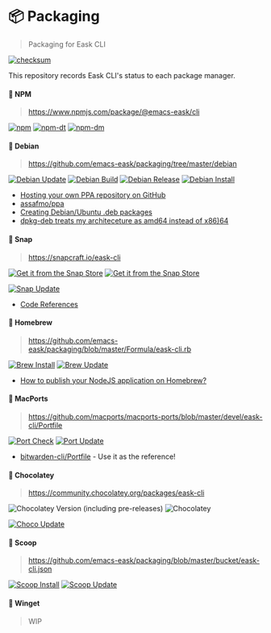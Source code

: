 # 📦 Packaging
> Packaging for Eask CLI

[![checksum](https://github.com/emacs-eask/packaging/actions/workflows/checksum.yml/badge.svg)](https://github.com/emacs-eask/packaging/actions/workflows/checksum.yml)

This repository records Eask CLI's status to each package manager.

#### 🧪 NPM
> https://www.npmjs.com/package/@emacs-eask/cli

[![npm](https://img.shields.io/npm/v/@emacs-eask/cli?logo=npm&color=green)](https://www.npmjs.com/package/@emacs-eask/cli)
[![npm-dt](https://img.shields.io/npm/dt/@emacs-eask/cli.svg)](https://npmcharts.com/compare/@emacs-eask/cli?minimal=true)
[![npm-dm](https://img.shields.io/npm/dm/@emacs-eask/cli.svg)](https://npmcharts.com/compare/@emacs-eask/cli?minimal=true)

#### 🧪 Debian
> https://github.com/emacs-eask/packaging/tree/master/debian

[![Debian Update](https://github.com/emacs-eask/packaging/actions/workflows/debian_update.yml/badge.svg)](https://github.com/emacs-eask/packaging/actions/workflows/debian_update.yml)
[![Debian Build](https://github.com/emacs-eask/packaging/actions/workflows/debian_build.yml/badge.svg)](https://github.com/emacs-eask/packaging/actions/workflows/debian_build.yml)
[![Debian Release](https://github.com/emacs-eask/packaging/actions/workflows/debian_release.yml/badge.svg)](https://github.com/emacs-eask/packaging/actions/workflows/debian_release.yml)
[![Debian Install](https://github.com/emacs-eask/packaging/actions/workflows/debian_install.yml/badge.svg)](https://github.com/emacs-eask/packaging/actions/workflows/debian_install.yml)

- [Hosting your own PPA repository on GitHub](https://assafmo.github.io/2019/05/02/ppa-repo-hosted-on-github.html)
- [assafmo/ppa](https://github.com/assafmo/ppa)
- [Creating Debian/Ubuntu .deb packages](https://www.iodigital.com/en/history/intracto/creating-debianubuntu-deb-packages)
- [dpkg-deb treats my architeceture as amd64 instead of x86)64](https://unix.stackexchange.com/questions/667735/dpkg-deb-treats-my-architeceture-as-amd64-instead-of-x8664)

#### 🧪 Snap
> https://snapcraft.io/eask-cli

[![Get it from the Snap Store](https://snapcraft.io/static/images/badges/en/snap-store-black.svg)](https://snapcraft.io/eask-cli)
[![Get it from the Snap Store](https://snapcraft.io/static/images/badges/en/snap-store-white.svg)](https://snapcraft.io/eask-cli)

[![Snap Update](https://github.com/emacs-eask/packaging/actions/workflows/snap_update.yml/badge.svg)](https://github.com/emacs-eask/packaging/actions/workflows/snap_update.yml)

- [Code References](https://github.com/search?q=path%3Asnapcraft.yaml+%22plugin%3A+npm%22&type=Code&p=2)

#### 🧪 Homebrew
> https://github.com/emacs-eask/packaging/blob/master/Formula/eask-cli.rb

[![Brew Install](https://github.com/emacs-eask/packaging/actions/workflows/brew_install.yml/badge.svg)](https://github.com/emacs-eask/packaging/actions/workflows/brew_install.yml)
[![Brew Update](https://github.com/emacs-eask/packaging/actions/workflows/brew_update.yml/badge.svg)](https://github.com/emacs-eask/packaging/actions/workflows/brew_update.yml)

-  [How to publish your NodeJS application on Homebrew?](https://bharathvaj.me/blog/how-to-publish-your-nodejs-project-on-homebrew)

#### 🧪 MacPorts
> https://github.com/macports/macports-ports/blob/master/devel/eask-cli/Portfile

[![Port Check](https://github.com/emacs-eask/packaging/actions/workflows/port_check.yml/badge.svg)](https://github.com/emacs-eask/packaging/actions/workflows/port_check.yml)
[![Port Update](https://github.com/emacs-eask/packaging/actions/workflows/port_update.yml/badge.svg)](https://github.com/emacs-eask/packaging/actions/workflows/port_update.yml)

- [bitwarden-cli/Portfile](https://github.com/macports/macports-ports/blob/551a0eb9eff6e29b5a91e4da314e6ff2fb6b01d1/security/bitwarden-cli/Portfile) - Use it as the reference!

#### 🧪 Chocolatey
> https://community.chocolatey.org/packages/eask-cli

![Chocolatey Version (including pre-releases)](https://img.shields.io/chocolatey/v/eask-cli?logo=chocolatey)
![Chocolatey](https://img.shields.io/chocolatey/dt/eask-cli)

[![Choco Update](https://github.com/emacs-eask/packaging/actions/workflows/choco_update.yml/badge.svg)](https://github.com/emacs-eask/packaging/actions/workflows/choco_update.yml)

#### 🧪 Scoop
> https://github.com/emacs-eask/packaging/blob/master/bucket/eask-cli.json

[![Scoop Install](https://github.com/emacs-eask/packaging/actions/workflows/scoop_install.yml/badge.svg)](https://github.com/emacs-eask/packaging/actions/workflows/scoop_install.yml)
[![Scoop Update](https://github.com/emacs-eask/packaging/actions/workflows/scoop_update.yml/badge.svg)](https://github.com/emacs-eask/packaging/actions/workflows/scoop_update.yml)

#### 🧪 Winget
> WIP
